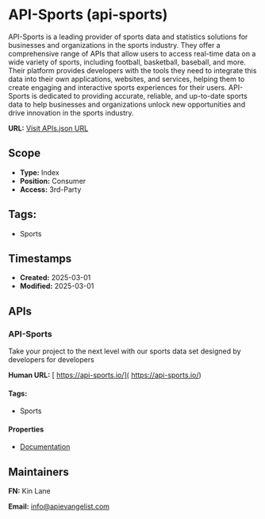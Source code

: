 # API-Sports (api-sports)
API-Sports is a leading provider of sports data and statistics solutions for businesses and organizations in the sports industry. They offer a comprehensive range of APIs that allow users to access real-time data on a wide variety of sports, including football, basketball, baseball, and more. Their platform provides developers with the tools they need to integrate this data into their own applications, websites, and services, helping them to create engaging and interactive sports experiences for their users. API-Sports is dedicated to providing accurate, reliable, and up-to-date sports data to help businesses and organizations unlock new opportunities and drive innovation in the sports industry.

**URL:** [Visit APIs.json URL](https://raw.githubusercontent.com/api-evangelist/api-sports/refs/heads/main/apis.yml)

## Scope

- **Type:** Index 
- **Position:** Consumer 
- **Access:** 3rd-Party 

## Tags:

 - Sports

## Timestamps

- **Created:** 2025-03-01 
- **Modified:** 2025-03-01 

## APIs

### API-Sports
Take your project to the next level with our sports data set designed by developers for developers 

**Human URL:** [ https://api-sports.io/]( https://api-sports.io/)


#### Tags:

 - Sports

#### Properties

- [Documentation]( https://api-sports.io/)

## Maintainers

**FN:** Kin Lane

**Email:** info@apievangelist.com

